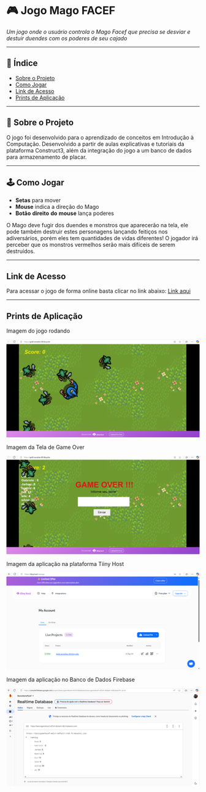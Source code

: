 # 🎮 Jogo Mago FACEF

*Um jogo onde o usuário controla o Mago Facef que precisa se desviar e destuir duendes com os poderes de seu cajado* 

---

## 🧩 Índice

- [Sobre o Projeto](#sobre-o-projeto)  
- [Como Jogar](#como-jogar)  
- [Link de Acesso](#link-de-acesso)
- [Prints de Aplicação](#prints-de-aplicação)

---

## 📌 Sobre o Projeto

O jogo foi desenvolvido para o aprendizado de conceitos em Introdução à Computação.
Desenvolvido a partir de aulas explicativas e tutoriais da plataforma Construct3, além da integração do jogo a um banco de dados para armazenamento de placar.

---

## 🕹️ Como Jogar

- **Setas** para mover
- **Mouse** indica a direção do Mago
- **Botão** **direito** **do** **mouse** lança poderes

O Mago deve fugir dos duendes e monstros que aparecerão na tela, ele pode também destruir estes personagens lançando feitiços nos adiversários, porém eles tem quantidades de vidas diferentes!
O jogador irá perceber que os monstros vermelhos serão mais difíceis de serem destruídos.

---

## Link de Acesso 

Para acessar o jogo de forma online basta clicar no link abaixo:
      [Link aqui](https://gold-annalise-60.tiiny.site/)

---

## Prints de Aplicação
Imagem do jogo rodando

![Prints do Jogo](TelaJogo.png)

Imagem da Tela de Game Over

![Prints do Jogo](TelaGameOver.png)

Imagem da aplicação na plataforma Tiiny Host

![Print da Aplicação no Tiiny Host](TelaTiiny.png)

Imagem da aplicação no Banco de Dados Firebase

![Print da Aplicação no Banco de Dados](TelaFirebase.png)


